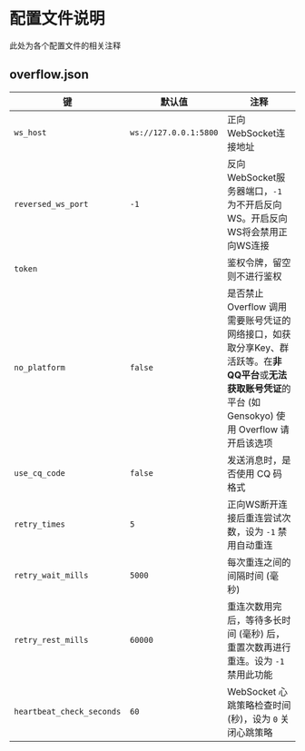 # 配置文件说明

此处为各个配置文件的相关注释

## overflow.json

| 键                         | 默认值                   | 注释                                                                                                  |
|---------------------------|-----------------------|-----------------------------------------------------------------------------------------------------|
| `ws_host`                 | `ws://127.0.0.1:5800` | 正向WebSocket连接地址                                                                                     |
| `reversed_ws_port`        | `-1`                  | 反向WebSocket服务器端口，`-1` 为不开启反向WS。开启反向WS将会禁用正向WS连接                                                     |
| `token`                   |                       | 鉴权令牌，留空则不进行鉴权                                                                                       |
| `no_platform`             | `false`               | 是否禁止 Overflow 调用需要账号凭证的网络接口，如获取分享Key、群活跃等。在**非QQ平台**或**无法获取账号凭证**的平台 (如 Gensokyo) 使用 Overflow 请开启该选项 |
| `use_cq_code`             | `false`               | 发送消息时，是否使用 CQ 码格式                                                                                   |
| `retry_times`             | `5`                   | 正向WS断开连接后重连尝试次数，设为 `-1` 禁用自动重连                                                                      |
| `retry_wait_mills`        | `5000`                | 每次重连之间的间隔时间 (毫秒)                                                                                    |
| `retry_rest_mills`        | `60000`               | 重连次数用完后，等待多长时间 (毫秒) 后，重置次数再进行重连。设为 `-1` 禁用此功能                                                       |
| `heartbeat_check_seconds` | `60`                  | WebSocket 心跳策略检查时间 (秒)，设为 `0` 关闭心跳策略                                                                |
